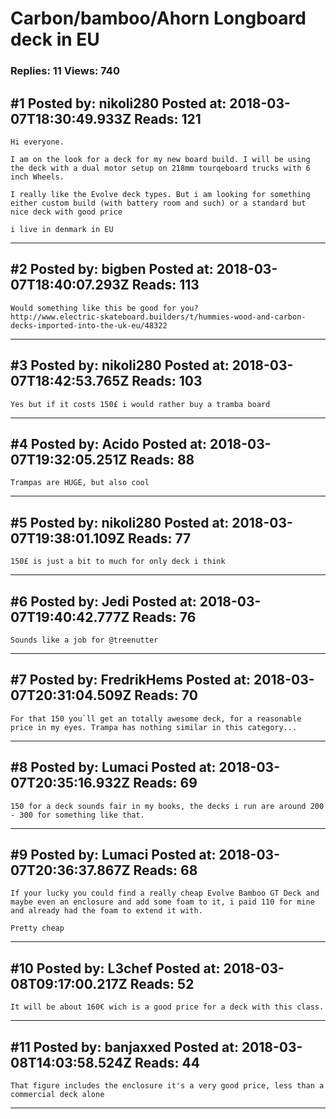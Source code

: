 # Carbon/bamboo/Ahorn Longboard deck in EU

### Replies: 11 Views: 740

## \#1 Posted by: nikoli280 Posted at: 2018-03-07T18:30:49.933Z Reads: 121

```
Hi everyone. 

I am on the look for a deck for my new board build. I will be using the deck with a dual motor setup on 218mm tourqeboard trucks with 6 inch Wheels.

I really like the Evolve deck types. But i am looking for something either custom build (with battery room and such) or a standard but nice deck with good price 

i live in denmark in EU
```

---
## \#2 Posted by: bigben Posted at: 2018-03-07T18:40:07.293Z Reads: 113

```
Would something like this be good for you?
http://www.electric-skateboard.builders/t/hummies-wood-and-carbon-decks-imported-into-the-uk-eu/48322
```

---
## \#3 Posted by: nikoli280 Posted at: 2018-03-07T18:42:53.765Z Reads: 103

```
Yes but if it costs 150£ i would rather buy a tramba board
```

---
## \#4 Posted by: Acido Posted at: 2018-03-07T19:32:05.251Z Reads: 88

```
Trampas are HUGE, but also cool
```

---
## \#5 Posted by: nikoli280 Posted at: 2018-03-07T19:38:01.109Z Reads: 77

```
150£ is just a bit to much for only deck i think
```

---
## \#6 Posted by: Jedi Posted at: 2018-03-07T19:40:42.777Z Reads: 76

```
Sounds like a job for @treenutter
```

---
## \#7 Posted by: FredrikHems Posted at: 2018-03-07T20:31:04.509Z Reads: 70

```
For that 150 you`ll get an totally awesome deck, for a reasonable price in my eyes. Trampa has nothing similar in this category...
```

---
## \#8 Posted by: Lumaci Posted at: 2018-03-07T20:35:16.932Z Reads: 69

```
150 for a deck sounds fair in my books, the decks i run are around 200 - 300 for something like that.
```

---
## \#9 Posted by: Lumaci Posted at: 2018-03-07T20:36:37.867Z Reads: 68

```
If your lucky you could find a really cheap Evolve Bamboo GT Deck and maybe even an enclosure and add some foam to it, i paid 110 for mine and already had the foam to extend it with.

Pretty cheap
```

---
## \#10 Posted by: L3chef Posted at: 2018-03-08T09:17:00.217Z Reads: 52

```
It will be about 160€ wich is a good price for a deck with this class.
```

---
## \#11 Posted by: banjaxxed Posted at: 2018-03-08T14:03:58.524Z Reads: 44

```
That figure includes the enclosure it's a very good price, less than a commercial deck alone
```

---
